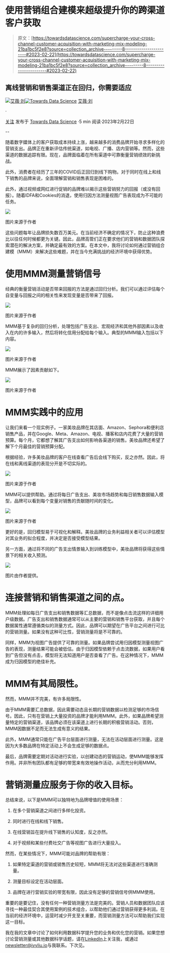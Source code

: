 # 使用营销组合建模来超级提升你的跨渠道客户获取

> 原文：[https://towardsdatascience.com/supercharge-your-cross-channel-customer-acquisition-with-marketing-mix-modeling-21ba1bc5f2e8?source=collection_archive---------8-----------------------#2023-02-22](https://towardsdatascience.com/supercharge-your-cross-channel-customer-acquisition-with-marketing-mix-modeling-21ba1bc5f2e8?source=collection_archive---------8-----------------------#2023-02-22)

## 离线营销和销售渠道正在回归，你需要适应

[](https://ivylc.medium.com/?source=post_page-----21ba1bc5f2e8--------------------------------)[![艾薇·刘](../Images/74483fd84a1b4e4a0e013474496d9925.png)](https://ivylc.medium.com/?source=post_page-----21ba1bc5f2e8--------------------------------)[](https://towardsdatascience.com/?source=post_page-----21ba1bc5f2e8--------------------------------)[![Towards Data Science](../Images/a6ff2676ffcc0c7aad8aaf1d79379785.png)](https://towardsdatascience.com/?source=post_page-----21ba1bc5f2e8--------------------------------) [艾薇·刘](https://ivylc.medium.com/?source=post_page-----21ba1bc5f2e8--------------------------------)

·

[关注](https://medium.com/m/signin?actionUrl=https%3A%2F%2Fmedium.com%2F_%2Fsubscribe%2Fuser%2F71fa5614d897&operation=register&redirect=https%3A%2F%2Ftowardsdatascience.com%2Fsupercharge-your-cross-channel-customer-acquisition-with-marketing-mix-modeling-21ba1bc5f2e8&user=Ivy+Liu&userId=71fa5614d897&source=post_page-71fa5614d897----21ba1bc5f2e8---------------------post_header-----------) 发布于 [Towards Data Science](https://towardsdatascience.com/?source=post_page-----21ba1bc5f2e8--------------------------------) ·5 min 阅读·2023年2月22日[](https://medium.com/m/signin?actionUrl=https%3A%2F%2Fmedium.com%2F_%2Fvote%2Ftowards-data-science%2F21ba1bc5f2e8&operation=register&redirect=https%3A%2F%2Ftowardsdatascience.com%2Fsupercharge-your-cross-channel-customer-acquisition-with-marketing-mix-modeling-21ba1bc5f2e8&user=Ivy+Liu&userId=71fa5614d897&source=-----21ba1bc5f2e8---------------------clap_footer-----------)

--

[](https://medium.com/m/signin?actionUrl=https%3A%2F%2Fmedium.com%2F_%2Fbookmark%2Fp%2F21ba1bc5f2e8&operation=register&redirect=https%3A%2F%2Ftowardsdatascience.com%2Fsupercharge-your-cross-channel-customer-acquisition-with-marketing-mix-modeling-21ba1bc5f2e8&source=-----21ba1bc5f2e8---------------------bookmark_footer-----------)

随着数字媒体上的客户获取成本持续上涨，越来越多的消费品牌开始寻求多样化的营销支出。品牌正在重新评估传统渠道，如电视、广播、店内营销等。然而，这些渠道的数据追踪有限。现在，品牌面临着在所有渠道中可靠衡量营销绩效的新挑战。

此外，消费者在经历了三年的COVID后正回归到线下购物。对于同时在线上和线下销售的品牌来说，全面理解营销和销售表现是困难的。

此外，通过视频或网红进行促销的品牌难以揭示这些营销努力的回报（或没有回报）。随着IDFA和Cookies的消退，使用归因方法测量视图广告表现成为不可能的任务。

![](../Images/0d32de6197780ea4b0a1349d147c76a2.png)

图片来源于作者

这些问题每年让品牌损失数百万美元。在当前经济不确定的情况下，防止这种浪费比以往任何时候都更为关键。因此，品牌高管们正在要求他们的营销和数据团队探索潜在的解决方案，并确定最有效的方案。在本文中，我将讨论如何通过营销组合建模（MMM）来解决这些难题，并在当今充满挑战的经济环境中获得优势。

# 使用MMM测量营销信号

经典的衡量营销活动是否带来回报的方法是通过回归分析。我们可以通过评估每个自变量与回报之间的相关性来发现变量是否带来了回报。

![](../Images/44bc6bf5e4f6f704477c5e6dd56b7a64.png)

图片来源于作者

MMM基于复杂的回归分析，处理包括广告支出、宏观经济和其他外部因素以及收入在内的许多输入，然后将转化信用分配给每个输入。典型的MMM输入包括以下内容。

![](../Images/ecc6c4dbc493d2bd0ac4299be937ed77.png)

图片来源于作者

MMM展示了因素贡献如下。

![](../Images/ae291fff89dd8688c11c7b9918f06119.png)

图片来源于作者

# MMM实践中的应用

让我们来看一个现实例子。一家美妆品牌在其店面、Amazon、Sephora和便利店销售产品，并在Google、Meta、Amazon、电视、播客和店内花费了大量的营销预算。每个月，它都想了解其广告支出如何影响各渠道的销售。美妆品牌还希望了解下个月最佳的营销预算分配。

根据经验，许多美妆品牌的客户在线查看广告后会线下购买，反之亦然。因此，将在线和离线渠道的表现分开是不切实际的。

![](../Images/5ddb2e6cc34637c06d0349601545e9b9.png)

图片来源于作者

MMM可以提供帮助。通过将每日广告支出、美妆市场趋势和每日销售数据输入模型，品牌可以看到每个变量对销售的贡献随时间的变化。

![](../Images/ee72ff270f77300abc71e034117d4888.png)

图片来源于作者

更好的是，回归模型易于可视化和解释。美妆品牌的业务利益相关者可以评估模型对其业务的拟合程度，并决定是否接受模型结果。

另一方面，通过将不同的广告支出情景输入到训练模型中，美妆品牌将获得这些情景下的相关收入预测。

![](../Images/25da4041bb02d84b71f42f9c0523e4c8.png)

图片由作者提供。

# 连接营销和销售渠道之间的点。

MMM处理如每日广告支出和销售数据等汇总数据，而不是像点击流这样的详细用户级数据。广告支出和销售数据通常可以从主要的营销和销售平台获取，并且每个数据属性通常遵循类似的测量方式。因此，品牌可以期望在广告平台之间进行可比的营销测量。如果没有这种可比性，营销测量将是不可靠的。

同样，MMM为视图广告提供了可靠的测量。如果品牌尝试用归因模型测量视图广告的表现，测量结果可能会被低估。由于归因模型依赖于点击流数据，如果用户看到广告但没有点击，模型将无法知道用户是否查看了广告。在这种情况下，MMM成为归因模型的绝佳补充。

# MMM有其局限性。

然而，MMM并不完美，有许多局限性。

由于MMM需要汇总数据，因此需要动态且长期的营销数据以检测足够的市场信号。因此，只有在营销上大量投资的品牌才能利用MMM。此外，如果品牌希望测量特定的营销渠道，该品牌必须在该渠道上进行长期的积极营销活动。否则，MMM因数据不足而无法生成有意义的结果。

此外，MMM通常只能在广告平台层面进行测量，无法在活动层面进行测量。这是因为大多数品牌在特定活动上不会生成足够的数据点。

最后，品牌需要定期对活动进行实验，以创建动态的营销运动，使MMM能够发挥作用。并非所有团队都有足够的带宽来有效地操作活动，从而充分利用MMM。

# 营销测量应服务于你的收入目标。

总结来说，以下是MMM可以独特地为品牌增值的使用场景：

1.  在多个营销渠道之间进行多样化投资。

1.  同时进行在线和线下销售。

1.  在线营销旨在提升线下销售的认知度，反之亦然。

1.  对于视频和某些付费社交广告等视图广告进行大量投入。

然而，在某些情况下，MMM可能对品牌的帮助有限：

1.  如果特定渠道的营销或销售历史较短，MMM将无法对这些渠道进行准确测量。

1.  测量目标设定在活动层面。

1.  品牌在进行营销实验的带宽有限，因此没有足够的营销信号供MMM使用。

重要的是要记住，没有任何一种营销测量方法是完美的。营销人员和数据团队应该寻找一种最佳契合其使用案例的技术组合，以帮助他们通过营销获得更多利润。在当前的经济环境中，运营时减少开支至关重要，而营销测量方法可以帮助我们实现这一目标。

我在我的文章中讨论了如何利用数据科学提升您的业务和优化您的营销。如果您想讨论营销测量或其他数据科学话题，请在[LinkedIn](https://www.linkedin.com/in/ivylc/)上关注我，或通过[newsletter@ivyliu.io](mailto:newsletter@ivyliu.io)与我联系。下次见。
